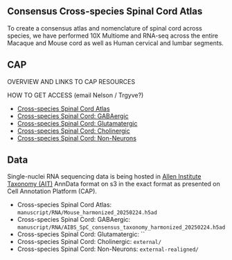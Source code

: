## Consensus Cross-species Spinal Cord Atlas

To create a consensus atlas and nomenclature of spinal cord across species, we have performed 10X Multiome and RNA-seq across the entire Macaque and Mouse cord as well as Human cervical and lumbar segments.

## CAP

OVERVIEW AND LINKS TO CAP RESOURCES

HOW TO GET ACCESS (email Nelson / Trgyve?)

* [Cross-species Spinal Cord Atlas](https://celltype.info/project/598/dataset/1364)
* [Cross-species Spinal Cord: GABAergic](https://celltype.info/project/598/dataset/1361)
* [Cross-species Spinal Cord: Glutamatergic](https://celltype.info/project/598/dataset/1362)
* [Cross-species Spinal Cord: Cholinergic](https://celltype.info/project/598/dataset/1360)
* [Cross-species Spinal Cord: Non-Neurons](https://celltype.info/project/598/dataset/1363)

## Data

Single-nuclei RNA sequencing data is being hosted in [Allen Institute Taxonomy (AIT)](https://github.com/AllenInstitute/AllenInstituteTaxonomy) AnnData format on s3 in the exact format as presented on Cell Annotation Platform (CAP).

* Cross-species Spinal Cord Atlas: `manuscript/RNA/Mouse_harmonized_20250224.h5ad`
* Cross-species Spinal Cord: GABAergic: `manuscript/RNA/AIBS_SpC_consensus_taxonomy_harmonized_20250224.h5ad`
* Cross-species Spinal Cord: Glutamatergic: ``
* Cross-species Spinal Cord: Cholinergic: `external/`
* Cross-species Spinal Cord: Non-Neurons: `external-realigned/`
